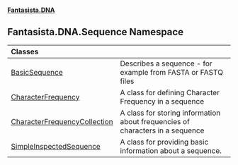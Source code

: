 #### [Fantasista.DNA](index.md 'index')

## Fantasista.DNA.Sequence Namespace

| Classes | |
| :--- | :--- |
| [BasicSequence](Fantasista.DNA.Sequence.BasicSequence.md 'Fantasista.DNA.Sequence.BasicSequence') | Describes a sequence - for example from FASTA or FASTQ files |
| [CharacterFrequency](Fantasista.DNA.Sequence.CharacterFrequency.md 'Fantasista.DNA.Sequence.CharacterFrequency') | A class for defining Character Frequency in a sequence |
| [CharacterFrequencyCollection](Fantasista.DNA.Sequence.CharacterFrequencyCollection.md 'Fantasista.DNA.Sequence.CharacterFrequencyCollection') | A class for storing information about frequencies of characters in a sequence |
| [SimpleInspectedSequence](Fantasista.DNA.Sequence.SimpleInspectedSequence.md 'Fantasista.DNA.Sequence.SimpleInspectedSequence') | A class for providing basic information about a sequence. |
